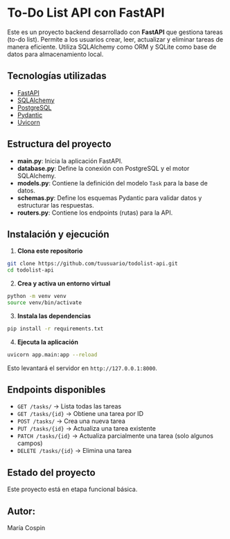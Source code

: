# To-Do List API con FastAPI

Este es un proyecto backend desarrollado con **FastAPI** que gestiona tareas (to-do list). Permite a los usuarios crear, leer, actualizar y eliminar tareas de manera eficiente. Utiliza SQLAlchemy como ORM y SQLite como base de datos para almacenamiento local.

## Tecnologías utilizadas

- [FastAPI](https://fastapi.tiangolo.com/)
- [SQLAlchemy](https://www.sqlalchemy.org/)
- [PostgreSQL](https://www.postgresql.org/)
- [Pydantic](https://docs.pydantic.dev/)
- [Uvicorn](https://www.uvicorn.org/)

## Estructura del proyecto

- **main.py**: Inicia la aplicación FastAPI.
- **database.py**: Define la conexión con PostgreSQL y el motor SQLAlchemy.
- **models.py**: Contiene la definición del modelo `Task` para la base de datos.
- **schemas.py**: Define los esquemas Pydantic para validar datos y estructurar las respuestas.
- **routers.py**: Contiene los endpoints (rutas) para la API.

## Instalación y ejecución

1. **Clona este repositorio**

```bash
git clone https://github.com/tuusuario/todolist-api.git
cd todolist-api
```

2. **Crea y activa un entorno virtual**

```bash
python -m venv venv
source venv/bin/activate
```

3. **Instala las dependencias**

```bash
pip install -r requirements.txt
```

4. **Ejecuta la aplicación**

```bash
uvicorn app.main:app --reload
```

Esto levantará el servidor en `http://127.0.0.1:8000`.

## Endpoints disponibles

- `GET /tasks/` → Lista todas las tareas
- `GET /tasks/{id}` → Obtiene una tarea por ID
- `POST /tasks/` → Crea una nueva tarea
- `PUT /tasks/{id}` → Actualiza una tarea existente
- `PATCH /tasks/{id}` → Actualiza parcialmente una tarea (solo algunos campos)
- `DELETE /tasks/{id}` → Elimina una tarea

## Estado del proyecto

Este proyecto está en etapa funcional básica.

## Autor: 
María Cospin
